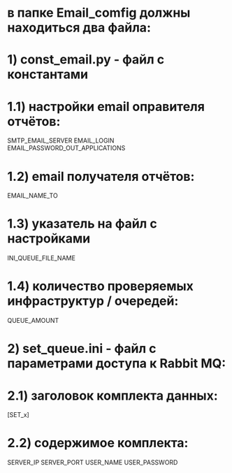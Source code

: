#####
# в папке Email_comfig должны находиться два файла:
#####
# 1) const_email.py - файл с константами 
#####
# 1.1) настройки email оправителя отчётов:
SMTP_EMAIL_SERVER
EMAIL_LOGIN
EMAIL_PASSWORD_OUT_APPLICATIONS
# 1.2) email получателя отчётов:
EMAIL_NAME_TO
# 1.3) указатель на файл с настройками
INI_QUEUE_FILE_NAME
# 1.4) количество проверяемых инфраструктур / очередей:
QUEUE_AMOUNT
#####
# 2) set_queue.ini - файл с параметрами доступа к Rabbit MQ:
# 2.1) заголовок комплекта данных:
[SET_x]
# 2.2) содержимое комплекта:
SERVER_IP
SERVER_PORT
USER_NAME
USER_PASSWORD
